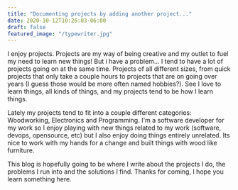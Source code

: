 ```yaml
---
title: "Documenting projects by adding another project..."
date: 2020-10-12T10:26:03-06:00
draft: false
featured_image: "/typewriter.jpg"
---
```

I enjoy projects. Projects are my way of being creative and my outlet to fuel my
need to learn new things! But i have a problem... I tend to have a lot of
projects going on at the same time. Projects of all different sizes, from quick
projects that only take a couple hours to projects that are on going over years
(I guess those would be more often named hobbies?). See I love to learn things,
all kinds of things, and my projects tend to be how I learn things.

Lately my projects tend to fit into a couple different categories: Woodworking,
Electronics and Programming. I'm a software developer for my work so I enjoy
playing with new things related to my work (software, devops, opensource, etc)
but I also enjoy doing things entirely unrelated. Its nice to work with my hands
for a change and built things with wood like furniture.

This blog is hopefully going to be where I write about the projects I do, the
problems I run into and the solutions I find. Thanks for coming, I hope you
learn something here.
